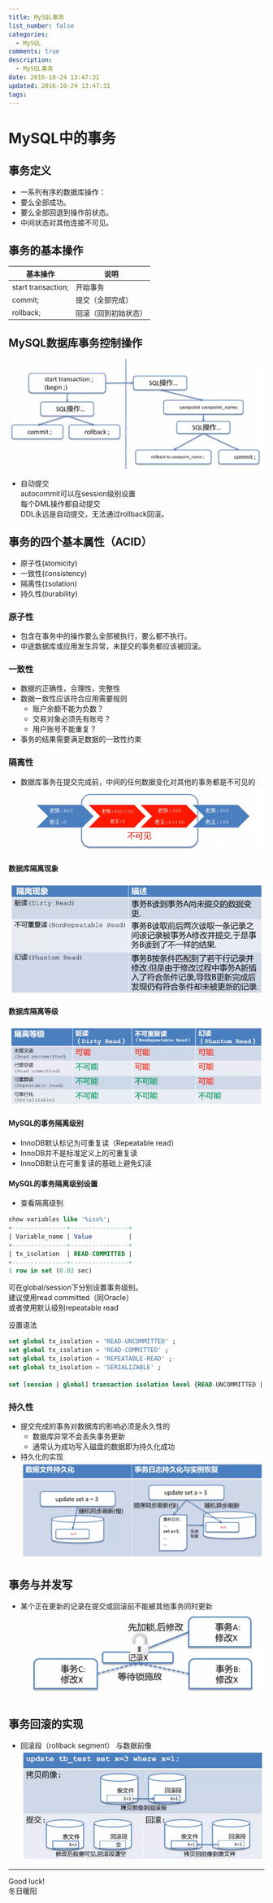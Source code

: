 ```yaml
---
title: MySQL事务
list_number: false
categories:
  - MySQL
comments: true
description:
  - MySQL事务
date: 2016-10-24 13:47:31
updated: 2016-10-24 13:47:31
tags:
---
```


# MySQL中的事务

## 事务定义
- 一系列有序的数据库操作：
- 要么全部成功。
- 要么全部回退到操作前状态。
- 中间状态对其他连接不可见。

## 事务的基本操作
基本操作 | 说明
---|---
start transaction; | 开始事务
commit; | 提交（全部完成）
rollback; | 回滚（回到初始状态）

## MySQL数据库事务控制操作
![](/img/markdown-img-paste-20161024140520481.png)

- 自动提交  
autocommit可以在session级别设置  
每个DML操作都自动提交  
DDL永远是自动提交，无法通过rollback回滚。  

## 事务的四个基本属性（ACID）
- 原子性(`A`tomicity)
- 一致性(`C`onsistency)
- 隔离性(`I`solation)
- 持久性(`D`urability)

### 原子性
- 包含在事务中的操作要么全部被执行，要么都不执行。
- 中途数据库或应用发生异常，未提交的事务都应该被回滚。

### 一致性
- 数据的正确性，合理性，完整性
- 数据一致性应该符合应用需要规则
  - 账户余额不能为负数？
  - 交易对象必须先有账号？
  - 用户账号不能重复？
- 事务的结果需要满足数据的一致性约束

### 隔离性
- 数据库事务在提交完成前，中间的任何数据变化对其他的事务都是不可见的
![](/img/markdown-img-paste-20161024152526554.png)
#### 数据库隔离现象
![](/img/markdown-img-paste-20161024152701975.png)
#### 数据库隔离等级
![](/img/markdown-img-paste-20161024153054942.png)
#### MySQL的事务隔离级别
- InnoDB默认标记为可重复读（Repeatable read）
- InnoDB并不是标准定义上的可重复读
- InnoDB默认在可重复读的基础上避免幻读

#### MySQL的事务隔离级别设置
- 查看隔离级别
```sql
show variables like '%iso%';
+---------------+----------------+
| Variable_name | Value          |
+---------------+----------------+
| tx_isolation  | READ-COMMITTED |
+---------------+----------------+
1 row in set (0.02 sec)
```
可在global/session下分别设置事务级别。  
建议使用read committed（同Oracle）  
或者使用默认级别repeatable read  

设置语法
```sql
set global tx_isolation = 'READ-UNCOMMITTED' ;
set global tx_isolation = 'READ-COMMITTED' ;
set global tx_isolation = 'REPEATABLE-READ' ;
set global tx_isolation = 'SERIALIZABLE' ;

set [session | global] transaction isolation level {READ-UNCOMMITTED | READ-COMMITTED | REPEATABLE-READ | SERIALIZABLE}
```



### 持久性
- 提交完成的事务对数据库的影响必须是永久性的
  - 数据库异常不会丢失事务更新
  - 通常认为成功写入磁盘的数据即为持久化成功
- 持久化的实现
![](/img/markdown-img-paste-20161024152154504.png)

## 事务与并发写
- 某个正在更新的记录在提交或回滚前不能被其他事务同时更新
![](/img/markdown-img-paste-20161024155020213.png)

## 事务回滚的实现
- 回滚段（rollback segment） 与数据前像
![](/img/markdown-img-paste-20161024155232929.png)

----
Good luck!  
冬日暖阳
